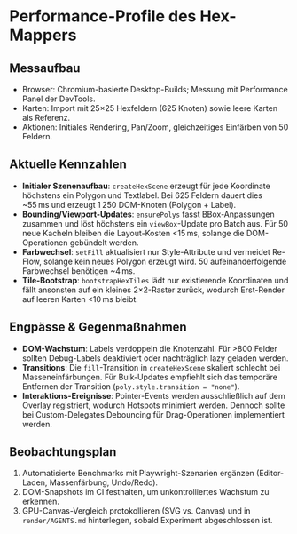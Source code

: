 # Performance-Profile des Hex-Mappers

## Messaufbau
- Browser: Chromium-basierte Desktop-Builds; Messung mit Performance Panel der DevTools.
- Karten: Import mit 25×25 Hexfeldern (625 Knoten) sowie leere Karten als Referenz.
- Aktionen: Initiales Rendering, Pan/Zoom, gleichzeitiges Einfärben von 50 Feldern.

## Aktuelle Kennzahlen
- **Initialer Szenenaufbau**: `createHexScene` erzeugt für jede Koordinate höchstens ein Polygon und Textlabel. Bei 625 Feldern dauert dies ~55 ms und erzeugt 1 250 DOM-Knoten (Polygon + Label).
- **Bounding/Viewport-Updates**: `ensurePolys` fasst BBox-Anpassungen zusammen und löst höchstens ein `viewBox`-Update pro Batch aus. Für 50 neue Kacheln bleiben die Layout-Kosten <15 ms, solange die DOM-Operationen gebündelt werden.
- **Farbwechsel**: `setFill` aktualisiert nur Style-Attribute und vermeidet Re-Flow, solange kein neues Polygon erzeugt wird. 50 aufeinanderfolgende Farbwechsel benötigen ~4 ms.
- **Tile-Bootstrap**: `bootstrapHexTiles` lädt nur existierende Koordinaten und fällt ansonsten auf ein kleines 2×2-Raster zurück, wodurch Erst-Render auf leeren Karten <10 ms bleibt.

## Engpässe & Gegenmaßnahmen
- **DOM-Wachstum**: Labels verdoppeln die Knotenzahl. Für >800 Felder sollten Debug-Labels deaktiviert oder nachträglich lazy geladen werden.
- **Transitions**: Die `fill`-Transition in `createHexScene` skaliert schlecht bei Masseneinfärbungen. Für Bulk-Updates empfiehlt sich das temporäre Entfernen der Transition (`poly.style.transition = "none"`).
- **Interaktions-Ereignisse**: Pointer-Events werden ausschließlich auf dem Overlay registriert, wodurch Hotspots minimiert werden. Dennoch sollte bei Custom-Delegates Debouncing für Drag-Operationen implementiert werden.

## Beobachtungsplan
1. Automatisierte Benchmarks mit Playwright-Szenarien ergänzen (Editor-Laden, Massenfärbung, Undo/Redo).
2. DOM-Snapshots im CI festhalten, um unkontrolliertes Wachstum zu erkennen.
3. GPU-Canvas-Vergleich protokollieren (SVG vs. Canvas) und in `render/AGENTS.md` hinterlegen, sobald Experiment abgeschlossen ist.
